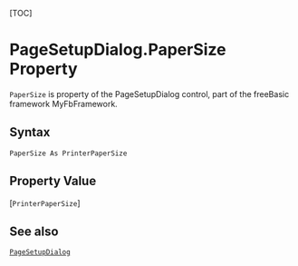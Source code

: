 [TOC]
# PageSetupDialog.PaperSize Property

`PaperSize` is property of the PageSetupDialog control, part of the freeBasic framework MyFbFramework.
## Syntax
```freeBasic
PaperSize As PrinterPaperSize
```
## Property Value
[`PrinterPaperSize`]
## See also
[`PageSetupDialog`](PageSetupDialog.md)
